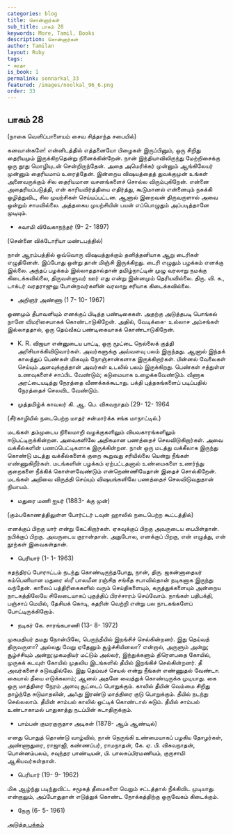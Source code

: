 ```yaml
---
categories: blog
title: சொன்னார்கள்
sub_title: பாகம் 28
keywords: More, Tamil, Books
description: சொன்னார்கள்
author: Tamilan
layout: Ruby
tags:
- சுரதா
is_book: 1
permalink: sonnarkal_33
featured: /images/noolkal_96_6.png
order: 33
---
```



## பாகம் 28

(நாகை வெளிப்பாளையம் சைவ சித்தாந்த சபையில்)

கனவான்களே! என்னிடத்தில் எத்தனையோ பிழைகள் இருப்பினும், ஒரு சிறிது தைரியமும் இருக்கிறதென்று நினைக்கின்றேன். நான் இந்தியாவிலிருந்து மேற்றிசைக்கு ஒரு தூது மொழியுடன் சென்றிருந்தேன். அதை அமெரிக்கர் முன்னும் ஆங்கிலேயர் முன்னும் தைரியமாய் உரைத்தேன். இன்றைய விஷயத்தைத் துவக்குமுன் உங்கள் அனைவருக்கும் சில தைரியமான வசனங்களைச் சொல்ல விரும்புகிறேன். என்னை அதைரியப்படுத்தி, என் காரியவிர்த்தியை எதிர்த்து, கூடுமானல் என்னையும் நசுக்கி ஒழித்துவிட, சில முயற்சிகள் செய்யப்பட்டன. ஆனால் இறைவன் திருவருளால் அவை ஒன்றும் சாயவில்லை. அத்தகைய முயற்சியின் பயன் எப்பொழுதும் அப்படித்தானே முடியும்.

  * சுவாமி விவேகாநந்தர் (9- 2- 1897)

(சென்னை விக்டோரியா மண்டபத்தில்)

நான் ஆரம்பத்தில் ஒவ்வொரு விஷயத்துக்கும் தனித்தனியாக ஆறு டைரிகள் எழுதினேன். இப்போது ஒன்று தான் மிஞ்சி இருக்கிறது. டைரி எழுதும் பழக்கம் எனக்கு இல்லை. அந்தப் பழக்கம் இல்லாததால்தான் தமிழ்நாட்டின் முழு வரலாறு நமக்கு கிடைக்கவில்லை, திருவள்ளுவர் ஊர் எது என்று இன்னமும் தெரியவில்லை. திரு. வி. க., டாக்டர் வரதராஜுலு போன்றவர்களின் வரலாறு சரியாக கிடைக்கவில்லை.

  * அறிஞர் அண்ணா (1 7- 10- 1967)

ஓணமும் தீபாவளியும் எனக்குப் பிடித்த பண்டிகைகள். அதற்கு அடுத்தபடி பொங்கல் நானே விமரிசையாகக் கொண்டாடுகிறேன். அதில், வேடிக்கை- உல்லாச அம்சங்கள் இல்லாததால், ஒரு தெய்வீகப் பண்டிகையாகக் கொண்டாடுகிறேன்.

  * K. R. விஜயா என்னுடைய பாட்டி, ஒரு மூட்டை நெல்லைக் குத்தி அரிசியாக்கிவிடுவார்கள். அவர்களுக்கு அவ்வளவு பலம் இருந்தது. ஆனால் இந்தக் காலத்துப் பெண்கள் மிகவும் நோஞ்சான்களாக இருக்கிறார்கள். பின்னல் வேலைகள் செய்யும் அளவுக்குத்தான் அவர்கள் உடலில் பலம் இருக்கிறது. பெண்கள் சத்துள்ள உணவுகளைச் சாப்பிட வேண்டும்; கடுமையாக உழைக்கவேண்டும். வீணாக அரட்டையடித்து நேரத்தை வீணக்கக்கூடாது. பக்தி புத்தகங்களைப் படிப்பதில் நேரத்தைச் செலவிட வேண்டும்.

  * முத்தமிழ்க் காவலர் கி. ஆ. பெ. விசுவநாதம் (29- 12- 1964

(சீர்காழியில் நடைபெற்ற மாதர் சன்மார்க்க சங்க மாநாட்டில்.)

மடங்கள் தம்முடைய நிலைமாறி வழக்குகளிலும் வியவகாரங்களிலும் ஈடுபட்டிருக்கின்றன. அவைகளிலே அதிகமான பணத்தைச் செலவிடுகிறார்கள். அவை வக்கீல்களின் பணப்பெட்டிகளாக இருக்கின்றன. நான் ஒரு மடத்து வக்கீலாக இருந்து கொண்டு மடத்து வக்கீல்களைக் குறை கூறுவது சரியில்லை யென்று நீங்கள் எண்ணுகிறீர்கள். மடங்களின் பழக்கம் ஏற்பட்டதனால் உண்மைகளை உணர்ந்து குறைகளை நீக்கிக் கொள்ளவேண்டும் என்றெண்ணியேதான் இதைச் சொல்கிறேன். மடங்கள் அறிவை விருத்தி செய்யும் விஷயங்களிலே பணத்தைச் செலவிடுவதுதான் நியாயம்.

  * மதுரை மணி ஐயர் (1883- க்கு முன்)

(கும்பகோணத்திலுள்ள போர்ட்டர் டவுன் ஹாலில் நடைபெற்ற கூட்டத்தில்)

எனக்குப் பிறகு யார் என்று கேட்கிறார்கள். ஏசுவுக்குப் பிறகு அவருடைய பைபிள்தான். நபிக்குப் பிறகு. அவருடைய குரான்தான். அதுபோல, எனக்குப் பிறகு, என் எழுத்து, என் நூற்கள் இவைகள்தான்.

  * பெரியார் (1- 1- 1963)

சுதந்திரப் போராட்டம் நடந்து கொண்டிருந்தபோது, நான், திரு. ஜகன்னாதையர் கம்பெனியான மதுரை ஸ்ரீ பாலமீன ரஞ்சித சங்கீத சபாவில்தான் நடிகனாக இருந்து வந்தேன். காலைப் பத்திரிகைகளில் வரும் செய்திகளையும், கருத்துக்களையும் அன்றைய நாடகத்திலேயே சிலேடையாகப் புகுத்திப் பிரச்சாரம் செய்வோம். நாங்கள் பதிபக்தி, பஞ்சாப் மெயில், தேசியக் கொடி, கதரின் வெற்றி என்று பல நாடகங்களேப் போட்டிருக்கிறோம்.

  * நடிகர் கே. சாரங்கபாணி (13- 8- 1972)

முகமதியர் தமது நோன்பிலே, பெருந்தீயில் இறங்சிச் செல்கின்றனர். இது தெய்வத் திருவருளா? அல்லது வேறு ஏதேனும் சூழ்ச்சியினலா? என்றால், அருளும் அன்று; சூழ்ச்சியும் அன்று;முகமதியர் மட்டும் அல்லர், இந்துக்களும் திரெளபதை கோயில், முருகக் கடவுள் கோயில் முதலிய இடங்களில் தீயில் இறங்கிச் செல்கின்றனர். தீ அவர்களைச் சுடுவதில்லே. இது தெய்வச் செயல் என்று நீங்கள் எண்ணுதல் வேண்டா. கையால் தீயை எடுக்கலாம்; ஆனல் அதனே வைத்துக் கொண்டிருக்க முடியாது. கை ஒரு மாத்திரை நேரம் அளவு சூட்டைப் பொறுக்கும். காலில் தீயின் வெம்மை சிறிது தாழ்ந்தே சுடுமாதலின், அஃது இரண்டு மாத்திரை குடு பொறுக்கும். தீயில் நடந்து செல்லலாம். தீயின் சாம்பல் காலில் ஒட்டிக் கொண்டால் சுடும். தீயில் சாம்பல் உண்டாகாமல் பாதுகாத்து நடப்பின் சுடாதிருக்கும்.

  * பாம்பன் குமரகுருதாச அடிகள் (1878- ஆம் ஆண்டில்)

எனது பொதுத் தொண்டு வாழ்வில், நான் நெருங்கி உண்மையாகப் பழகிய தோழர்கள், அண்ணாதுரை, ராஜாஜி, கண்ணப்பர், ராமநாதன், கே. ஏ. பி. விசுவநாதன், பொன்னம்பலம், சவுந்தர பாண்டியன், பி. பாலசுப்பிரமணியம், குருசாமி ஆகியவர்கள்தான்.

  * பெரியார் (19- 9- 1962)

மிக ஆழ்ந்து படிந்துவிட்ட சமூகத் தீமைகளை வெறும் சட்டத்தால் நீக்கிவிட முடியாது. என்றாலும், அப்போதுதான் எடுத்துக் கொண்ட நோக்கத்திற்கு ஒருவேகம் கிடைக்கும்.

  * நேரு (6- 5- 1961)

[அடுத்த பக்கம்](sonnarkal_34)